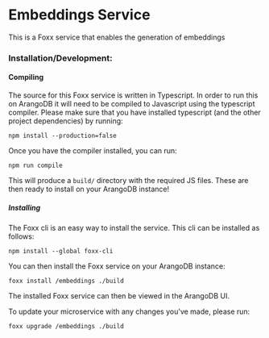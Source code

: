 # Embeddings Service

This is a Foxx service that enables the generation of embeddings

### Installation/Development:
#### Compiling
The source for this Foxx service is written in Typescript. In order to run this on ArangoDB it will need to be 
compiled to Javascript using the typescript compiler. Please make sure that you have installed typescript (and the
other project dependencies) by running:

```npm install --production=false```

Once you have the compiler installed, you can run:

```npm run compile```

This will produce a `build/` directory with the required JS files. These are then ready to install on your ArangoDB
instance!

##### Installing 

The Foxx cli is an easy way to install the service. This 
cli can be installed as follows:

```npm install --global foxx-cli```

You can then install the Foxx service on your ArangoDB instance:

```foxx install /embeddings ./build```

The installed Foxx service can then be viewed in the ArangoDB UI.

To update your microservice with any changes you've made, please run:

```foxx upgrade /embeddings ./build```